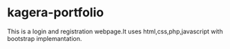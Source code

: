 # kagera-portfolio
This is a login and registration webpage.It uses html,css,php,javascript with bootstrap implemantation.
